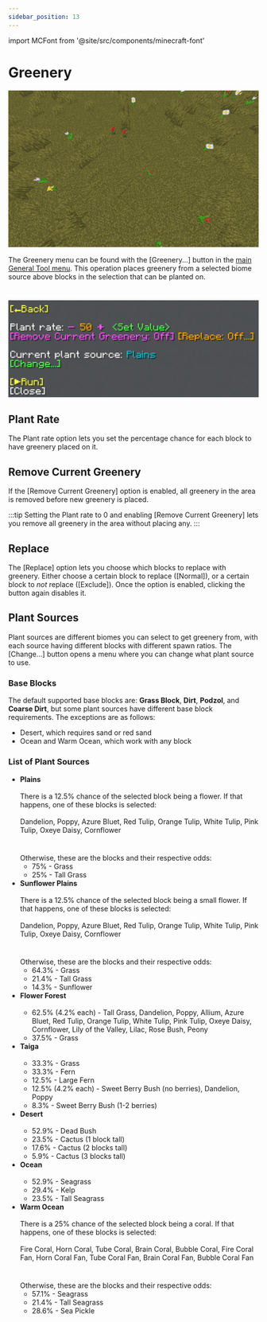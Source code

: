 ```yaml
---
sidebar_position: 13
---
```


import MCFont from '@site/src/components/minecraft-font'

# Greenery
![Example of what this operation can look like](img/operation_previews/greenery.png)

The Greenery menu can be found with the <MCFont color="green">[Greenery...]</MCFont> button in the [main General Tool menu](usage#main-menu). This operation places greenery from a selected biome source above blocks in the selection that can be planted on.
#
![The Greenery menu](img/greenery_menu.png)

## Plant Rate
The <MCFont>Plant rate</MCFont> option lets you set the percentage chance for each block to have greenery placed on it.

## Remove Current Greenery
If the <MCFont color="light_purple">[Remove Current Greenery]</MCFont> option is enabled, all greenery in the area is removed before new greenery is placed.

:::tip
Setting the <MCFont>Plant rate</MCFont> to 0 and enabling <MCFont color="light_purple">[Remove Current Greenery]</MCFont> lets you remove all greenery in the area without placing any.
:::

## Replace
The <MCFont color="gold">[Replace]</MCFont> option lets you choose which blocks to replace with greenery. Either choose a certain block to replace (<MCFont color="green">[Normal]</MCFont>), or a certain block to *not* replace (<MCFont color="gold">[Exclude]</MCFont>). Once the option is enabled, clicking the button again disables it.

## Plant Sources
Plant sources are different biomes you can select to get greenery from, with each source having different blocks with different spawn ratios. The <MCFont color="green">[Change...]</MCFont> button opens a menu where you can change what plant source to use.

### Base Blocks
The default supported base blocks are: **Grass Block**, **Dirt**, **Podzol**, and **Coarse Dirt**, but some plant sources have different base block requirements. The exceptions are as follows:
* Desert, which requires sand or red sand
* Ocean and Warm Ocean, which work with any block

### List of Plant Sources
* **Plains**<br></br>
  There is a 12.5% chance of the selected block being a flower. If that happens, one of these blocks is selected:<br></br>
  Dandelion, Poppy, Azure Bluet, Red Tulip, Orange Tulip, White Tulip, Pink Tulip, Oxeye Daisy, Cornflower
  #
  Otherwise, these are the blocks and their respective odds:
  * 75% - Grass
  * 25% - Tall Grass
* **Sunflower Plains**<br></br>
  There is a 12.5% chance of the selected block being a small flower. If that happens, one of these blocks is selected:<br></br>
  Dandelion, Poppy, Azure Bluet, Red Tulip, Orange Tulip, White Tulip, Pink Tulip, Oxeye Daisy, Cornflower
  #
  Otherwise, these are the blocks and their respective odds:
  * 64.3% - Grass
  * 21.4% - Tall Grass
  * 14.3% - Sunflower
* **Flower Forest**<br></br>
  * 62.5% (4.2% each) - Tall Grass, Dandelion, Poppy, Allium, Azure Bluet, Red Tulip, Orange Tulip, White Tulip, Pink Tulip, Oxeye Daisy, Cornflower, Lily of the Valley, Lilac, Rose Bush, Peony
  * 37.5% - Grass
* **Taiga**<br></br>
  * 33.3% - Grass
  * 33.3% - Fern
  * 12.5% - Large Fern
  * 12.5% (4.2% each) - Sweet Berry Bush (no berries), Dandelion, Poppy
  * 8.3% - Sweet Berry Bush (1-2 berries)
* **Desert**<br></br>
  * 52.9% - Dead Bush
  * 23.5% - Cactus (1 block tall)
  * 17.6% - Cactus (2 blocks tall)
  * 5.9% - Cactus (3 blocks tall)
* **Ocean**<br></br>
  * 52.9% - Seagrass
  * 29.4% - Kelp
  * 23.5% - Tall Seagrass
* **Warm Ocean**<br></br>
  There is a 25% chance of the selected block being a coral. If that happens, one of these blocks is selected:<br></br>
  Fire Coral, Horn Coral, Tube Coral, Brain Coral, Bubble Coral, Fire Coral Fan, Horn Coral Fan, Tube Coral Fan, Brain Coral Fan, Bubble Coral Fan
  #
  Otherwise, these are the blocks and their respective odds:
  * 57.1% - Seagrass
  * 21.4% - Tall Seagrass
  * 28.6% - Sea Pickle